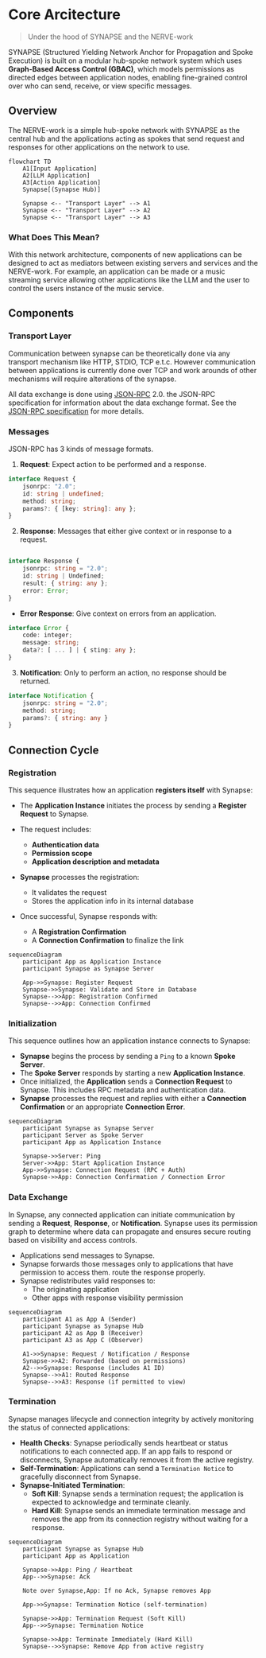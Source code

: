 # Core Arcitecture
> Under the hood of SYNAPSE and the NERVE-work

SYNAPSE (Structured Yielding Network Anchor for Propagation and Spoke Execution) is built on a modular hub-spoke network system which uses
**Graph-Based Access Control (GBAC)**, which models permissions as directed
edges between application nodes, enabling fine-grained control over who can
send, receive, or view specific messages.

## Overview

The NERVE-work is a simple hub-spoke network with SYNAPSE as the central hub
and the applications acting as spokes that send request and responses for other
applications on the network to use.

```mermaid
flowchart TD
    A1[Input Application]
    A2[LLM Application]
    A3[Action Application]
    Synapse[(Synapse Hub)]

    Synapse <-- "Transport Layer" --> A1
    Synapse <-- "Transport Layer" --> A2
    Synapse <-- "Transport Layer" --> A3
```

### What Does This Mean?

With this network architecture, components of new applications can be designed to act as mediators between existing servers and services and the NERVE-work.
For example, an application can be made or a music streaming service allowing
other applications like the LLM and the user to control the users instance of
the music service.

## Components

### Transport Layer

Communication between synapse can be theoretically done via any transport
mechanism like HTTP, STDIO, TCP e.t.c. However communication between
applications is currently done over TCP and work arounds of other mechanisms
will require alterations of the synapse.

All data exchange is done using [JSON-RPC](https://www.jsonrpc.org/) 2.0. the
JSON-RPC specification for information about the data exchange format.
See the [JSON-RPC specification](https://www.jsonrpc.org/specification) for 
more details.

### Messages

JSON-RPC has 3 kinds of message formats.

1. **Request**: Expect action to be performed and a response.

```typescript
interface Request {
    jsonrpc: "2.0";
    id: string | undefined;
    method: string;
    params?: { [key: string]: any };
}
```

2. **Response**: Messages that either give context or in response to a request.

```typescript

interface Response {
    jsonrpc: string = "2.0";
    id: string | Undefined;
    result: { string: any };
    error: Error;
}
```

- **Error Response**: Give context on errors from an application.

```typescript
interface Error {
    code: integer;
    message: string;
    data?: [ ... ] | { sting: any };
}
```

3. **Notification**: Only to perform an action, no response should be returned.

```typescript
interface Notification {
    jsonrpc: string = "2.0";
    method: string;
    params?: { string: any }
}
```

## Connection Cycle

### **Registration**

This sequence illustrates how an application **registers itself** with Synapse:

* The **Application Instance** initiates the process by sending a
**Register Request** to Synapse.
* The request includes:

  * **Authentication data**
  * **Permission scope**
  * **Application description and metadata**
* **Synapse** processes the registration:

  * It validates the request
  * Stores the application info in its internal database
* Once successful, Synapse responds with:

  * A **Registration Confirmation**
  * A **Connection Confirmation** to finalize the link

```mermaid
sequenceDiagram
    participant App as Application Instance
    participant Synapse as Synapse Server

    App->>Synapse: Register Request
    Synapse->>Synapse: Validate and Store in Database
    Synapse-->>App: Registration Confirmed
    Synapse-->>App: Connection Confirmed
```

### **Initialization**

This sequence outlines how an application instance connects to Synapse:

* **Synapse** begins the process by sending a `Ping` to a known **Spoke Server**.
* The **Spoke Server** responds by starting a new **Application Instance**.
* Once initialized, the **Application** sends a **Connection Request** to
Synapse. This includes RPC metadata and authentication data.
* **Synapse** processes the request and replies with either a
**Connection Confirmation** or an appropriate **Connection Error**.

```mermaid
sequenceDiagram
    participant Synapse as Synapse Server
    participant Server as Spoke Server
    participant App as Application Instance

    Synapse->>Server: Ping
    Server->>App: Start Application Instance
    App->>Synapse: Connection Request (RPC + Auth)
    Synapse->>App: Connection Confirmation / Connection Error
```

### Data Exchange

In Synapse, any connected application can initiate communication by sending a
**Request**, **Response**, or **Notification**. Synapse uses its permission
graph to determine where data can propagate and ensures secure routing based
on visibility and access controls.

- Applications send messages to Synapse.
- Synapse forwards those messages only to applications that have permission to
access them.
route the response properly.
- Synapse redistributes valid responses to:
  - The originating application
  - Other apps with response visibility permission

```mermaid
sequenceDiagram
    participant A1 as App A (Sender)
    participant Synapse as Synapse Hub
    participant A2 as App B (Receiver)
    participant A3 as App C (Observer)

    A1->>Synapse: Request / Notification / Response
    Synapse->>A2: Forwarded (based on permissions)
    A2-->>Synapse: Response (includes A1 ID)
    Synapse-->>A1: Routed Response
    Synapse-->>A3: Response (if permitted to view)
```

### Termination

Synapse manages lifecycle and connection integrity by actively monitoring the status of connected applications:

- **Health Checks**: Synapse periodically sends heartbeat or status notifications to each connected app. If an app fails to respond or disconnects, Synapse automatically removes it from the active registry.
- **Self-Termination**: Applications can send a `Termination Notice` to gracefully disconnect from Synapse.
- **Synapse-Initiated Termination**:
  - **Soft Kill**: Synapse sends a termination request; the application is expected to acknowledge and terminate cleanly.
  - **Hard Kill**: Synapse sends an immediate termination message and removes the app from its connection registry without waiting for a response.

```mermaid
sequenceDiagram
    participant Synapse as Synapse Hub
    participant App as Application

    Synapse->>App: Ping / Heartbeat
    App-->>Synapse: Ack

    Note over Synapse,App: If no Ack, Synapse removes App

    App->>Synapse: Termination Notice (self-termination)

    Synapse->>App: Termination Request (Soft Kill)
    App-->>Synapse: Termination Notice

    Synapse->>App: Terminate Immediately (Hard Kill)
    Synapse-->>Synapse: Remove App from active registry
```
